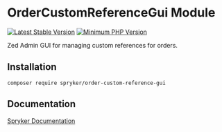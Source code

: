 # OrderCustomReferenceGui Module
[![Latest Stable Version](https://poser.pugx.org/spryker/order-custom-reference-gui/v/stable.svg)](https://packagist.org/packages/spryker/order-custom-reference-gui)
[![Minimum PHP Version](https://img.shields.io/badge/php-%3E%3D%207.4-8892BF.svg)](https://php.net/)

Zed Admin GUI for managing custom references for orders.

## Installation

```
composer require spryker/order-custom-reference-gui
```

## Documentation

[Spryker Documentation](https://docs.spryker.com)

